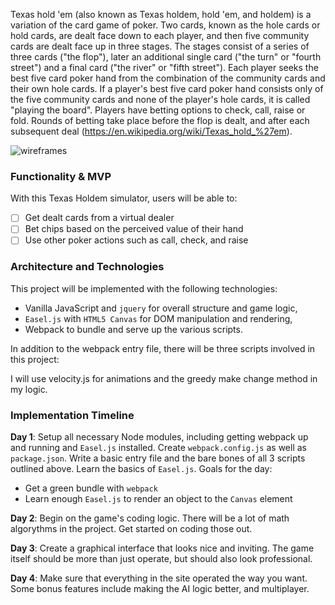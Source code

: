 Texas hold 'em (also known as Texas holdem, hold 'em, and holdem) is a variation of the card game of poker. Two cards, known as the hole cards or hold cards, are dealt face down to each player, and then five community cards are dealt face up in three stages. The stages consist of a series of three cards ("the flop"), later an additional single card ("the turn" or "fourth street") and a final card ("the river" or "fifth street"). Each player seeks the best five card poker hand from the combination of the community cards and their own hole cards. If a player's best five card poker hand consists only of the five community cards and none of the player's hole cards, it is called "playing the board". Players have betting options to check, call, raise or fold. Rounds of betting take place before the flop is dealt, and after each subsequent deal (https://en.wikipedia.org/wiki/Texas_hold_%27em).

![wireframes](https://github.com/robertschneiderman/texas-holdem-poker/images.png)


### Functionality & MVP  

With this Texas Holdem simulator, users will be able to:

- [ ] Get dealt cards from a virtual dealer
- [ ] Bet chips based on the perceived value of their hand
- [ ] Use other poker actions such as call, check, and raise

### Architecture and Technologies

This project will be implemented with the following technologies:

- Vanilla JavaScript and `jquery` for overall structure and game logic,
- `Easel.js` with `HTML5 Canvas` for DOM manipulation and rendering,
- Webpack to bundle and serve up the various scripts.

In addition to the webpack entry file, there will be three scripts involved in this project:

I will use velocity.js for animations and the greedy make change method in my logic.


### Implementation Timeline

**Day 1**: Setup all necessary Node modules, including getting webpack up and running and `Easel.js` installed.  Create `webpack.config.js` as well as `package.json`.  Write a basic entry file and the bare bones of all 3 scripts outlined above.  Learn the basics of `Easel.js`.  Goals for the day:

- Get a green bundle with `webpack`
- Learn enough `Easel.js` to render an object to the `Canvas` element

**Day 2**: Begin on the game's coding logic. There will be a lot of math algorythms in the project. Get started on coding those out.

**Day 3**: Create a graphical interface that looks nice and inviting. The game itself should be more than just operate, but should also look professional.

**Day 4**: Make sure that everything in the site operated the way you want. Some bonus features include making the AI logic better, and multiplayer.